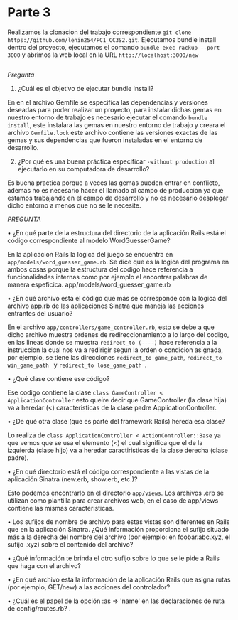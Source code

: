 # Parte 3
Realizamos la clonacion del trabajo correspondiente ```git clone https://github.com/lenin254/PC1_CC3S2.git```. Ejecutamos bundle install dentro del proyecto, ejecutamos el comando ```bundle exec rackup --port 3000``` y abrimos la web local en la URL ```http://localhost:3000/new```

![]()

*Pregunta*

1. ¿Cuál es el objetivo de ejecutar bundle install?

En en el archivo Gemfile se especifica las dependencias y versiones deseadas para poder realizar un proyecto, para instalar dichas gemas en nuestro entorno de trabajo es necesario ejecutar el comando ```bundle install```, este instalara las gemas en nuestro entorno de trabajo y creara el archivo ```Gemfile.lock``` este archivo contiene las versiones exactas de las gemas y sus dependencias que fueron instaladas en el entorno
de desarrollo. 

2. ¿Por qué es una buena práctica especificar ``` -without production ``` al ejecutarlo en su computadora de desarrollo?

Es buena practica porque a veces las gemas pueden entrar en conflicto, ademas no es necesario hacer el llamado al campo de produccion ya que estamos trabajando en el campo de desarrollo y no es necesario desplegar dicho entorno a menos que no se le necesite. 

*PREGUNTA*

  • ¿En qué parte de la estructura del directorio de la aplicación Rails está el código correspondiente al modelo WordGuesserGame?

En la aplicacion Rails la logica del juego se encuentra en ```app/models/word_guesser_game.rb```. Se dice que es la logica del programa en ambos cosas porque la estructura del codigo hace referencia a funcionalidades internas como por ejemplo el encontrar palabras de manera espeficica. app/models/word_guesser_game.rb
  
  • ¿En qué archivo está el código que más se corresponde con la lógica del archivo app.rb de las aplicaciones Sinatra que maneja las acciones entrantes del usuario?

En el archivo ```app/controllers/game_controller.rb```, esto se debe a que dicho archivo muestra ordenes de redireccionamiento a lo largo del codigo, en las lineas donde se muestra ```redirect_to (----)``` hace referencia a la instruccion la cual nos va a redirigir segun la orden o condicion asignada, por ejemplo, se tiene las direcciones ```redirect_to game_path```, ```redirect_to win_game_path ``` y ```redirect_to lose_game_path ```.
  
  • ¿Qué clase contiene ese código?

Ese codigo contiene la clase ```class GameController < ApplicationController``` esto queire decir que GameController (la clase hija) va a heredar (<) caracteristicas de la clase padre ApplicationController.
  
  • ¿De qué otra clase (que es parte del framework Rails) hereda esa clase?

Lo realiza de ```class ApplicationController < ActionController::Base``` ya que vemos que se usa el elemento (<) el cual significa que el de la izquierda (clase hijo) va a heredar caractiristicas de la clase derecha (clase padre). 

  • ¿En qué directorio está el código correspondiente a las vistas de la aplicación Sinatra (new.erb, show.erb, etc.)?

Esto podemos encontrarlo en el directorio ```app/views```. Los archivos .erb se utilizan como plantilla para crear archivos web, en el caso de app/views contiene las mismas caracteristicas.
  
  • Los sufijos de nombre de archivo para estas vistas son diferentes en Rails que en la aplicación Sinatra. ¿Qué información proporciona el sufijo situado más a la derecha del nombre del archivo (por ejemplo: en foobar.abc.xyz, el sufijo .xyz) sobre el contenido del archivo?
  
  • ¿Qué información te brinda el otro sufijo sobre lo que se le pide a Rails que haga con el archivo?
  
  • ¿En qué archivo está la información de la aplicación Rails que asigna rutas (por ejemplo, GET/new) a las acciones del controlador?
  
  • ¿Cuál es el papel de la opción :as => 'name' en las declaraciones de ruta de config/routes.rb? .





  
